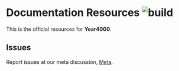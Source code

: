 # Documentation Resources ![build](https://api.travis-ci.org/Year4000/Resources.png)

This is the official resources for **Year4000**.

## Issues

Report issues at our meta discussion, [Meta](https://github.com/Year4000/Meta).
